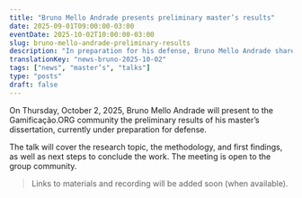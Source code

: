 ```yaml
---
title: "Bruno Mello Andrade presents preliminary master’s results"
date: 2025-09-01T09:00:00-03:00
eventDate: 2025-10-02T10:00:00-03:00
slug: bruno-mello-andrade-preliminary-results
description: "In preparation for his defense, Bruno Mello Andrade shares preliminary results with the Gamificação.ORG community."
translationKey: "news-bruno-2025-10-02"
tags: ["news", "master’s", "talks"]
type: "posts"
draft: false
---
```


On Thursday, October 2, 2025, Bruno Mello Andrade will present to the Gamificação.ORG community the preliminary results of his master’s dissertation, currently under preparation for defense.

The talk will cover the research topic, the methodology, and first findings, as well as next steps to conclude the work. The meeting is open to the group community.

> Links to materials and recording will be added soon (when available).
